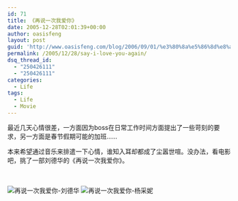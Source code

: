 ```yaml
---
id: 71
title: 《再说一次我爱你》
date: 2005-12-28T02:01:39+00:00
author: oasisfeng
layout: post
guid: 'http://www.oasisfeng.com/blog/2006/09/01/%e3%80%8a%e5%86%8d%e8%af%b4%e4%b8%80%e6%ac%a1%e6%88%91%e7%88%b1%e4%bd%a0%e3%80%8b/'
permalink: /2005/12/28/say-i-love-you-again/
dsq_thread_id:
  - "250426111"
  - "250426111"
categories:
  - Life
tags:
  - Life
  - Movie
---
```

最近几天心情很差，一方面因为boss在日常工作时间方面提出了一些苛刻的要求，另一方面是春节假期可能的加班……

本来希望通过音乐来排遣一下心情，谁知入耳却都成了尘嚣世喧。没办法，看电影吧，挑了一部刘德华的《再说一次我爱你》。

　
  
<img id="image72" alt="再说一次我爱你-刘德华" src="https://blog.oasisfeng.com/wp-content/uploads/2006/09/sayiloveyouagain_1.jpg" /> <img id="image70" alt="再说一次我爱你-杨采妮" src="https://blog.oasisfeng.com/wp-content/uploads/2006/09/sayiloveyouagain_2.jpg" />